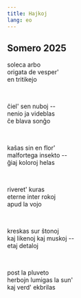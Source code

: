 ```yaml
---
title: Hajkoj
lang: eo
---
```


## Somero 2025

soleca arbo  
origata de vesper'  
en tritikejo

<br>

ĉiel' sen nuboj --  
nenio ja videblas  
ĉe blava sonĝo  

<br>

kaŝas sin en flor'  
malfortega insekto --  
ĝiaj koloroj helas

<br>

riveret' kuras  
eterne inter rokoj  
apud la vojo  

<br>

kreskas sur ŝtonoj  
kaj likenoj kaj muskoj --  
etaj detaloj  

<br>

post la pluveto  
herbojn lumigas la sun'  
kaj verd' ekbrilas  
